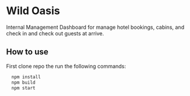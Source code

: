 # Wild Oasis

Internal Management Dashboard for manage hotel bookings, cabins, and check in and check out guests at arrive.

## How to use

First clone repo the run the following commands:

```bash
  npm install
  npm build
  npm start
```
